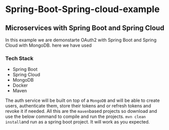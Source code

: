 # Spring-Boot-Spring-cloud-example
## Microservices with Spring Boot and Spring Cloud

In this example we are demonstarte OAuth2 with Spring Boot and Spring Cloud with MongoDB.
here we have used
### Tech Stack
* Spring Boot
* Spring Cloud
* MongoDB
* Docker
* Maven


The auth service will be built on top of a `MongoDB` and will be able to create users, authenticate them, store their tokens and or refresh tokens and revoke it if needed.
All this are the `maven`based projects so download and use the below command to compile and run the projects.
`mvn clean install`and run as a spring boot project. It will work as you expected.

